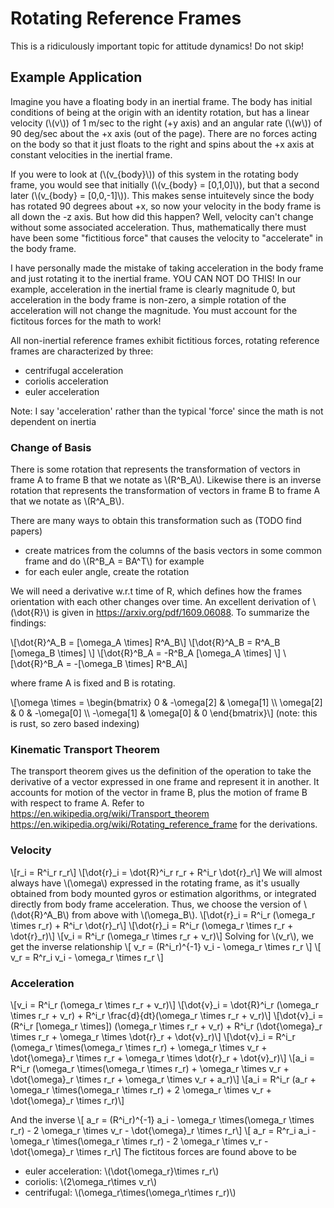# Rotating Reference Frames
This is a ridiculously important topic for attitude dynamics! Do not skip!
## Example Application
Imagine you have a floating body in an inertial frame. The body has initial conditions of being at the origin with an identity rotation, but has a linear velocity (\\(v\\)) of 1 m/sec to the right (+y axis) and an angular rate (\\(w\\)) of 90 deg/sec about the +x axis (out of the page).
There are no forces acting on the body so that it just floats to the right and spins about the +x axis at constant velocities in the inertial frame.

If you were to look at (\\(v_{body}\\)) of this system in the rotating body frame, you would see that initially (\\(v_{body} = [0,1,0]\\)), but that a second later (\\(v_{body} = [0,0,-1]\\)). This makes sense intuitevely since the body has rotated 90 degrees about +x, so now your velocity in the body frame is all down the -z axis. But how did this happen? Well, velocity can't change without some associated acceleration. Thus, mathematically there must have been some "fictitious force" that causes the velocity to "accelerate" in the body frame.

I have personally made the mistake of taking acceleration in the body frame and just rotating it to the inertial frame. YOU CAN NOT DO THIS! In our example, acceleration in the inertial frame is clearly magnitude 0, but acceleration in the body frame is non-zero, a simple rotation of the acceleration will not change the magnitude. You must account for the fictitous forces for the math to work!

All non-inertial reference frames exhibit fictitious forces, rotating reference frames are characterized by three:
* centrifugal acceleration
* coriolis acceleration
* euler acceleration

Note: I say 'acceleration' rather than the typical 'force' since the math is not dependent on inertia

### Change of Basis
There is some rotation that represents the transformation of vectors in frame A to frame B that we notate as \\(R^B_A\\). Likewise there is an inverse rotation that represents the transformation of vectors in frame B to frame A that we notate as \\(R^A_B\\).

There are many ways to obtain this transformation such as (TODO find papers)
* create matrices from the columns of the basis vectors in some common frame and do \\(R^B_A = BA^T\\) for example
* for each euler angle, create the rotation

We will need a derivative w.r.t time of R, which defines how the frames orientation with each other changes over time. An excellent derivation of \\(\dot{R}\\) is given in <https://arxiv.org/pdf/1609.06088>. To summarize the findings:

\\[\dot{R}^A_B = [\omega_A \times] R^A_B\\]
\\[\dot{R}^A_B = R^A_B [\omega_B \times] \\]
\\[\dot{R}^B_A = -R^B_A [\omega_A \times] \\]
\\[\dot{R}^B_A = -[\omega_B \times] R^B_A\\]

where frame A is fixed and B is rotating.

\\[\omega \times = \begin{bmatrix}
0 & -\omega[2] & \omega[1] \\\\
\omega[2] & 0 & -\omega[0] \\\\
-\omega[1] & \omega[0] & 0
\end{bmatrix}\\]
(note: this is rust, so zero based indexing)

### Kinematic Transport Theorem
The transport theorem gives us the definition of the operation to take the derivative of a vector expressed in one frame and represent it in another. It accounts for motion of the vector in frame B, plus the motion of frame B with respect to frame A. Refer to 
https://en.wikipedia.org/wiki/Transport_theorem
https://en.wikipedia.org/wiki/Rotating_reference_frame
for the derivations.

### Velocity
\\[r_i = R^i_r r_r\\]
\\[\dot{r}_i = \dot{R}^i_r r_r + R^i_r \dot{r}_r\\]
We will almost always have \\(\omega\\) expressed in the rotating frame, as it's usually obtained from body mounted gyros or estimation algorithms, or integrated directly from body frame acceleration. Thus, we choose the version of \\(\dot{R}^A_B\\) from above with \\(\omega_B\\).
\\[\dot{r}_i = R^i_r (\omega_r \times r_r) + R^i_r \dot{r}_r\\]
\\[\dot{r}_i = R^i_r (\omega_r \times r_r + \dot{r}_r)\\]
\\[v_i = R^i_r (\omega_r \times r_r + v_r)\\]
Solving for \\(v_r\\), we get the inverse relationship
\\[ v_r = (R^i_r)^{-1} v_i - \omega_r \times r_r \\]
\\[ v_r = R^r_i v_i - \omega_r \times r_r \\]

### Acceleration
\\[v_i = R^i_r (\omega_r \times r_r + v_r)\\]
\\[\dot{v}_i = \dot{R}^i_r (\omega_r \times r_r + v_r) + R^i_r \frac{d}{dt}(\omega_r \times r_r + v_r)\\]
\\[\dot{v}_i = (R^i_r [\omega_r \times]) (\omega_r \times r_r + v_r) + R^i_r (\dot{\omega}_r \times r_r + \omega_r \times \dot{r}_r + \dot{v}_r)\\]
\\[\dot{v}_i = R^i_r (\omega_r \times(\omega_r \times r_r) + \omega_r \times v_r + \dot{\omega}_r \times r_r + \omega_r \times \dot{r}_r + \dot{v}_r)\\]
\\[a_i = R^i_r (\omega_r \times(\omega_r \times r_r) + \omega_r \times v_r + \dot{\omega}_r \times r_r + \omega_r \times v_r + a_r)\\]
\\[a_i = R^i_r (a_r + \omega_r \times(\omega_r \times r_r) + 2 \omega_r \times v_r + \dot{\omega}_r \times r_r)\\]

And the inverse
\\[ a_r = (R^i_r)^{-1} a_i - \omega_r \times(\omega_r \times r_r) - 2 \omega_r \times v_r - \dot{\omega}_r \times r_r\\]
\\[ a_r = R^r_i a_i - \omega_r \times(\omega_r \times r_r) - 2 \omega_r \times v_r - \dot{\omega}_r \times r_r\\]
The fictitous forces are found above to be
* euler acceleration: \\(\dot{\omega_r}\times r_r\\)
* coriolis: \\(2\omega_r\times v_r\\)
* centrifugal: \\(\omega_r\times(\omega_r\times r_r)\\)